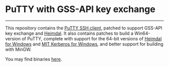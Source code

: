 # PuTTY with GSS-API key exchange
***

This repository contains the
[PuTTY SSH client](http://www.chiark.greenend.org.uk/~sgtatham/putty/),
patched to support GSS-API key exchange and [Heimdal](http://www.h5l.org/).
It also contains patches to build a Win64-version of PuTTY, complete
with support for the 64-bit versions of
[Heimdal for Windows](https://www.secure-endpoints.com/heimdal/) and
[MIT Kerberos for Windows](http://web.mit.edu/kerberos/dist/index.html#kfw-4.0),
and better support for building with MinGW.

You may find binaries [here](https://marcussundberg.com/putty/).
